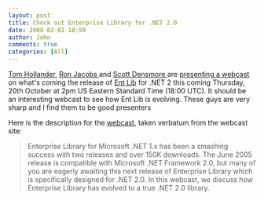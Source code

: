 ```yaml
---
layout: post
title: Check out Enterprise Library for .NET 2.0
date: 2008-02-01 18:50
author: John
comments: true
categories: [All]
---
```

<P><A href="http://blogs.msdn.com/tomholl/default.aspx">Tom Hollander</A>, <A href="http://blogs.msdn.com/RJacobs/">Ron Jacobs </A>and <A href="http://blogs.msdn.com/scottdensmore/">Scott Densmore </A>are <A href="http://msevents.microsoft.com/cui/WebCastEventDetails.aspx?EventID=1032282441&amp;EventCategory=4&amp;culture=en-us&amp;CountryCode=US">presenting a webcast </A>on what's coming the release of <A href="http://msevents.microsoft.com/cui/WebCastEventDetails.aspx?EventID=1032282441&amp;EventCategory=4&amp;culture=en-us&amp;CountryCode=US">Ent Lib</A> for .NET 2 this coming Thursday, 20th October at 2pm US Eastern Standard Time (18:00 UTC). It should be an interesting webcast to see how Ent Lib is evolving. These guys are very sharp and I find them to be good presenters</P> <P>Here is the description for the <A href="http://msevents.microsoft.com/cui/WebCastEventDetails.aspx?EventID=1032282441&amp;EventCategory=4&amp;culture=en-us&amp;CountryCode=US">webcast</A>, taken verbatum from the webcast site:</P> <BLOCKQUOTE dir=ltr style="MARGIN-RIGHT: 0px"> <P>Enterprise Library for Microsoft .NET 1.x has been a smashing success with two releases and over 150K downloads. The June 2005 release is compatible with Microsoft .NET Framework 2.0, but many of you are eagerly awaiting this next release of Enterprise Library which is specifically designed for .NET 2.0. In this webcast, we discuss how Enterprise Library has evolved to a true .NET 2.0 library.<BR></P></BLOCKQUOTE>

